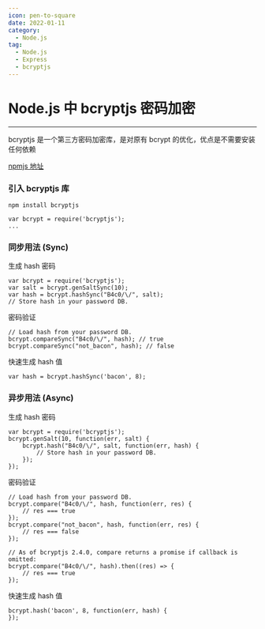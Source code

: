```yaml
---
icon: pen-to-square
date: 2022-01-11
category:
  - Node.js
tag:
  - Node.js
  - Express
  - bcryptjs
---
```


# Node.js 中 bcryptjs 密码加密

-------------

bcryptjs 是一个第三方密码加密库，是对原有 bcrypt 的优化，优点是不需要安装任何依赖

[npmjs 地址](https://link.segmentfault.com/?enc=t12iw6PhsxVohksKmvEc5Q%3D%3D.jI2OBEC5CRglOXqHwvcxADnlRE%2B7bJ9RIBjV7GkpC34gC5PKucNfr%2F9oBylTD5FM)

### 引入 bcryptjs 库

```
npm install bcryptjs
```

```
var bcrypt = require('bcryptjs');
...
```

### 同步用法 (Sync)

生成 hash 密码

```
var bcrypt = require('bcryptjs');
var salt = bcrypt.genSaltSync(10);
var hash = bcrypt.hashSync("B4c0/\/", salt);
// Store hash in your password DB.
```

密码验证

```
// Load hash from your password DB. 
bcrypt.compareSync("B4c0/\/", hash); // true 
bcrypt.compareSync("not_bacon", hash); // false
```

快速生成 hash 值

```
var hash = bcrypt.hashSync('bacon', 8);
```

### 异步用法 (Async)

生成 hash 密码

```
var bcrypt = require('bcryptjs');
bcrypt.genSalt(10, function(err, salt) {
    bcrypt.hash("B4c0/\/", salt, function(err, hash) {
        // Store hash in your password DB. 
    });
});
```

密码验证

```
// Load hash from your password DB. 
bcrypt.compare("B4c0/\/", hash, function(err, res) {
    // res === true 
});
bcrypt.compare("not_bacon", hash, function(err, res) {
    // res === false 
});
 
// As of bcryptjs 2.4.0, compare returns a promise if callback is omitted: 
bcrypt.compare("B4c0/\/", hash).then((res) => {
    // res === true 
});
```

快速生成 hash 值

```
bcrypt.hash('bacon', 8, function(err, hash) {
});
```
